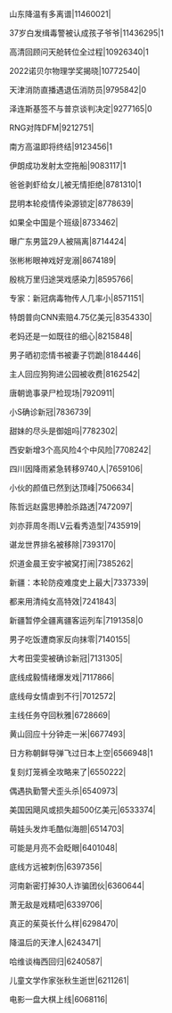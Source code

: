 山东降温有多离谱|11460021|

37岁白发缉毒警被认成孩子爷爷|11436295|1

高清回顾问天舱转位全过程|10926340|1

2022诺贝尔物理学奖揭晓|10772540|

天津消防直播遇退伍消防员|9795842|0

泽连斯基签不与普京谈判决定|9277165|0

RNG对阵DFM|9212751|

南方高温即将终结|9123456|1

伊朗成功发射太空拖船|9083117|1

爸爸剥虾给女儿被无情拒绝|8781310|1

昆明本轮疫情传染源锁定|8778639|

如果全中国是个班级|8733462|

曝广东男篮29人被隔离|8714424|

张彬彬眼神戏好宠溺|8674189|

殷桃万里归途哭戏感染力|8595766|

专家：新冠病毒物传人几率小|8571151|

特朗普向CNN索赔4.75亿美元|8354330|

老妈还是一如既往的细心|8215848|

男子晒初恋情书被妻子罚跪|8184446|

主人回应狗狗进公园被收费|8162542|

唐朝诡事录尸检现场|7920911|

小S确诊新冠|7836739|

甜妹的尽头是御姐吗|7782302|

西安新增3个高风险4个中风险|7708242|

四川因降雨紧急转移9740人|7659106|

小伙的颜值已然到达顶峰|7506634|

陈哲远赵露思捧脸杀路透|7472097|

刘亦菲周冬雨LV云看秀造型|7435919|

谌龙世界排名被移除|7393170|

炽道金晨王安宇被窝打闹|7385262|

新疆：本轮防疫难度史上最大|7337339|

都来用清纯女高特效|7241843|

新疆暂停全疆离疆客运列车|7191358|0

男子吃饭遭商家反向抹零|7140155|

大考田雯雯被确诊新冠|7131305|

底线成毅情绪爆发戏|7117866|

底线母女情虐到不行|7012572|

主线任务夺回秋雅|6728669|

黄山回应十分钟走一米|6677493|

日方称朝鲜导弹飞过日本上空|6566948|1

复刻灯笼裤全攻略来了|6550222|

偶遇执勤警犬歪头杀|6540973|

美国因飓风或损失超500亿美元|6533374|

萌娃头发炸毛酷似海胆|6514703|

可能是月亮不会眨眼|6401048|

底线方远被刺伤|6397356|

河南新密打掉30人诈骗团伙|6360644|

萧无敌是戏精吧|6339706|

真正的茱萸长什么样|6298470|

降温后的天津人|6243471|

哈维谈梅西回归|6240587|

儿童文学作家张秋生逝世|6211261|

电影一盘大棋上线|6068116|

